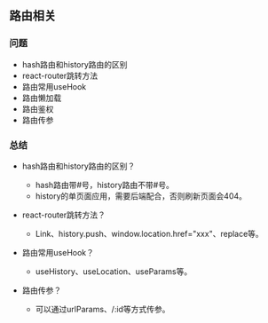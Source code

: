 ## 路由相关

### 问题
- hash路由和history路由的区别
- react-router跳转方法
- 路由常用useHook
- 路由懒加载
- 路由鉴权
- 路由传参

### 总结
- hash路由和history路由的区别？
  - hash路由带#号，history路由不带#号。
  - history的单页面应用，需要后端配合，否则刷新页面会404。
  
- react-router跳转方法？
  - Link、history.push、window.location.href="xxx"、replace等。


- 路由常用useHook？
  - useHistory、useLocation、useParams等。


- 路由传参？
  - 可以通过urlParams、/:id等方式传参。